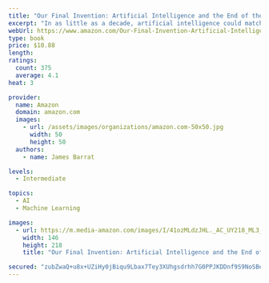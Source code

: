 ```yaml
---
title: "Our Final Invention: Artificial Intelligence and the End of the Human Era"
excerpt: "In as little as a decade, artificial intelligence could match and then surpass human intelligence. Corporations and government agencies around the world are pouring billions into achieving AI's Holy Grail―human-level intelligence. Once AI has attained it, scientists argue, it will have survival drives much like our own. We may be forced to compete with a rival more cunning, more powerful, and more alien than we can imagine."
webUrl: https://www.amazon.com/Our-Final-Invention-Artificial-Intelligence/dp/1250058783/
type: book
price: $10.88
length: 
ratings:
  count: 375
  average: 4.1
heat: 3

provider:
  name: Amazon
  domain: amazon.com
  images:
    - url: /assets/images/organizations/amazon.com-50x50.jpg
      width: 50
      height: 50
  authors:
    - name: James Barrat

levels:
  - Intermediate

topics:
  - AI
  - Machine Learning

images:
  - url: https://m.media-amazon.com/images/I/41ozMLdzJHL._AC_UY218_ML3_.jpg
    width: 146
    height: 218
    title: "Our Final Invention: Artificial Intelligence and the End of the Human Era"

secured: "zubZwaQ+u8x+UZiHy0jBiqu9Lbax7Tey3XUhgsdrhh7G0PPJKDDnf9S9NoSBeBTV3wSE0v+3+PDCQD64YKnMSNZrdinEYPmsPtt75cBUIVFppMWFTGr12l6zm65AeTkgKKoRjchF71zZTPvj69n/0jUqMkaXvZdMmC+292mrMdZ0J2N3dKfMNY+qEBax/OpQz9B4ZtfHhHqlXEKZAt2Doidjsd2iCi9tC6/erYoJC6TZNNP+uj192cj64yj525uiERj1keYP8YiM0KD80NTCrg==;89xXsbYucmoTQeS3nZ0MRw=="
---
```


